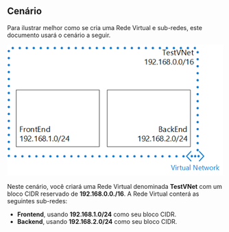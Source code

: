 ## Cenário

Para ilustrar melhor como se cria uma Rede Virtual e sub-redes, este documento usará o cenário a seguir.

![Cenário de Rede Virtual](./media/virtual-networks-create-vnet-scenario-include/vnet-scenario.png)

Neste cenário, você criará uma Rede Virtual denominada **TestVNet** com um bloco CIDR reservado de **192.168.0.0./16**. A Rede Virtual conterá as seguintes sub-redes:

- **Frontend**, usando **192.168.1.0/24** como seu bloco CIDR.
- **Backend**, usando **192.168.2.0/24** como seu bloco CIDR.

 

<!---HONumber=Oct15_HO3-->